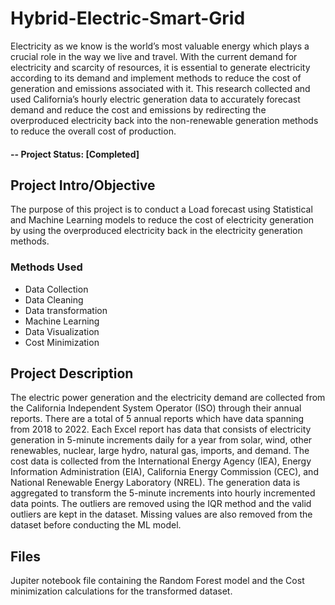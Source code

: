 # Hybrid-Electric-Smart-Grid
Electricity as we know is the world’s most valuable energy which plays a crucial role in the way we live and travel. With the current demand for electricity and scarcity of resources, it is essential to generate electricity according to its demand and implement methods to reduce the cost of generation and emissions associated with it. This research collected and used California’s hourly electric generation data to accurately forecast demand and reduce the cost and emissions by redirecting the overproduced electricity back into the non-renewable generation methods to reduce the overall cost of production.

#### -- Project Status: [Completed]

## Project Intro/Objective
The purpose of this project is to conduct a Load forecast using Statistical and Machine Learning models to reduce the cost of electricity generation by using the overproduced electricity back in the electricity generation methods. 

### Methods Used
* Data Collection
* Data Cleaning 
* Data transformation
* Machine Learning
* Data Visualization
* Cost Minimization


## Project Description
The electric power generation and the electricity demand are collected from the California Independent System Operator (ISO) through their annual reports. There are a total of 5 annual reports which have data spanning from 2018 to 2022. Each Excel report has data that consists of electricity generation in 5-minute increments daily for a year from solar, wind, other renewables, nuclear, large hydro, natural gas, imports, and demand. The cost data is collected from the International Energy Agency (IEA), Energy Information Administration (EIA), California Energy Commission (CEC), and National Renewable Energy Laboratory (NREL). The generation data is aggregated to transform the 5-minute increments into hourly incremented data points. The outliers are removed using the IQR method and the valid outliers are kept in the dataset. Missing values are also removed from the dataset before conducting the ML model.

## Files

Jupiter notebook file containing the Random Forest model and the Cost minimization calculations for the transformed dataset.




